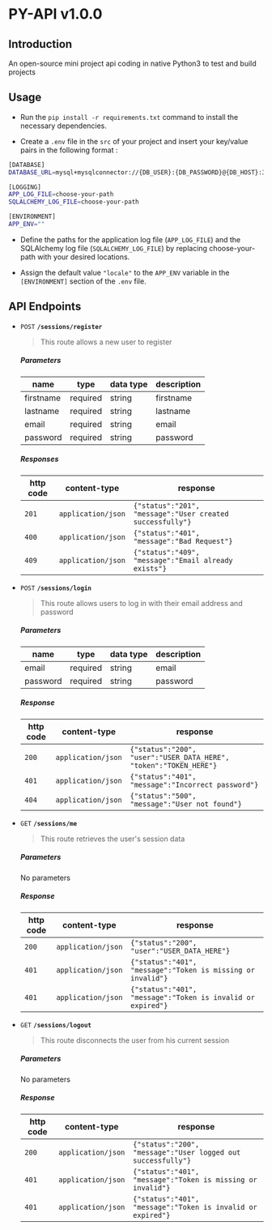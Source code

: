 # PY-API v1.0.0

## Introduction

An open-source mini project api coding in native Python3 to test and build projects

## Usage

- Run the `pip install -r requirements.txt` command to install the necessary dependencies.

- Create a `.env` file in the `src` of your project and insert
your key/value pairs in the following format :

```sh
[DATABASE]
DATABASE_URL=mysql+mysqlconnector://{DB_USER}:{DB_PASSWORD}@{DB_HOST}:3306/{DB_NAME}

[LOGGING]
APP_LOG_FILE=choose-your-path
SQLALCHEMY_LOG_FILE=choose-your-path

[ENVIRONMENT]
APP_ENV=""
```

- Define the paths for the application log file (`APP_LOG_FILE`) and the SQLAlchemy 
log file (`SQLALCHEMY_LOG_FILE`) by replacing choose-your-path with your desired locations.

- Assign the default value `"locale"` to the `APP_ENV` variable in the `[ENVIRONMENT]` section of the `.env` file.

## API Endpoints

- `POST` **`/sessions/register`**

	> This route allows a new user to register

	##### Parameters

	| name | type | data type | description |
	|-----------|-----------|-------------------------|-----------------------------------------------------------------------|
	| firstname | required | string | firstname |
	| lastname | required | string | lastname |
	| email | required | string | email |
	| password | required | string | password |

	##### Responses

	| http code | content-type | response |
	|---------------|-----------------------------------|-----------------------------------------------------------------------|
	| `201` | `application/json` | `{"status":"201", "message":"User created successfully"}` |
	| `400` | `application/json` | `{"status":"401", "message":"Bad Request"}` |
	| `409` | `application/json` | `{"status":"409", "message":"Email already exists"}` |

- `POST` **`/sessions/login`**

	> This route allows users to log in with their email address and password

	##### Parameters

	| name | type | data type | description |
	|-----------|-----------|-------------------------|-----------------------------------------------------------------------|
	| email | required | string | email |
	| password | required | string | password |

	##### Response
	| http code | content-type | response |
	|---------------|-----------------------------------|----------------------------------------------------------------------------|
	| `200` | `application/json` | `{"status":"200", "user":"USER_DATA_HERE", "token":"TOKEN_HERE"}` |
	| `401` | `application/json` | `{"status":"401", "message":"Incorrect password"}` |
	| `404` | `application/json` | `{"status":"500", "message":"User not found"}` |

- `GET` **`/sessions/me`**

	> This route retrieves the user's session data

	##### Parameters

	No parameters

	##### Response
	| http code | content-type | response |
	|---------------|-----------------------------------|----------------------------------------------------------------------------|
	| `200` | `application/json` | `{"status":"200", "user":"USER_DATA_HERE"}` |
	| `401` | `application/json` | `{"status":"401", "message":"Token is missing or invalid"}` |
	| `401` | `application/json` | `{"status":"401", "message":"Token is invalid or expired"}` |

- `GET` **`/sessions/logout`**

	> This route disconnects the user from his current session

	##### Parameters

	No parameters

	##### Response
	| http code | content-type | response |
	|---------------|-----------------------------------|----------------------------------------------------------------------------|
	| `200` | `application/json` | `{"status":"200", "message":"User logged out successfully"}` |
	| `401` | `application/json` | `{"status":"401", "message":"Token is missing or invalid"}` |
	| `401` | `application/json` | `{"status":"401", "message":"Token is invalid or expired"}` |
